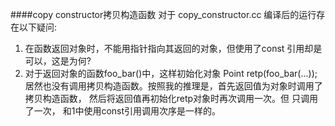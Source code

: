 ####copy constructor拷贝构造函数
对于 copy_constructor.cc 编译后的运行存在以下疑问:

1. 在函数返回对象时，不能用指针指向其返回的对象，但使用了const 引用却是可以，这是为何?
2. 对于返回对象的函数foo_bar()中，这样初始化对象 Point retp(foo_bar(...));居然也没有调用拷贝构造函数。按照我的推理是，首先返回值为对象时调用了拷贝构造函数， 然后将返回值再初始化retp对象时再次调用一次。但 只调用了一次， 和1中使用const引用调用次序是一样的。


